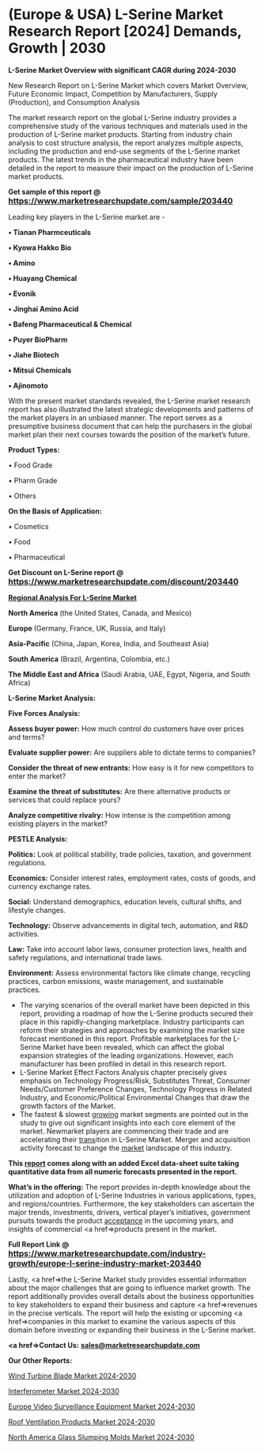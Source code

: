 # (Europe & USA) L-Serine Market Research Report [2024] Demands, Growth | 2030

<strong>L-Serine Market Overview with significant CAGR during 2024-2030</strong>

New Research Report on L-Serine Market which covers Market Overview, Future Economic Impact, Competition by Manufacturers, Supply (Production), and Consumption Analysis

The market research report on the global L-Serine industry provides a comprehensive study of the various techniques and materials used in the production of L-Serine market products. Starting from industry chain analysis to cost structure analysis, the report analyzes multiple aspects, including the production and end-use segments of the L-Serine market products. The latest trends in the pharmaceutical industry have been detailed in the report to measure their impact on the production of L-Serine market products.

<strong>Get sample of this report @ <a href=https://www.marketresearchupdate.com/sample/203440><font size=3 color=#0000ff>https://www.marketresearchupdate.com/sample/203440</font></a></strong>

Leading key players in the L-Serine market are -

<strong>• Tianan Pharmceuticals

• Kyowa Hakko Bio

• Amino

• Huayang Chemical

• Evonik

• Jinghai Amino Acid

• Bafeng Pharmaceutical & Chemical

• Puyer BioPharm

• Jiahe Biotech

• Mitsui Chemicals

• Ajinomoto</strong>

With the present market standards revealed, the L-Serine market research report has also illustrated the latest strategic developments and patterns of the market players in an unbiased manner. The report serves as a presumptive business document that can help the purchasers in the global market plan their next courses towards the position of the market’s future.

<strong>Product Types:</strong>

• Food Grade

• Pharm Grade

• Others

<strong>On the Basis of Application:</strong>

• Cosmetics

• Food

• Pharmaceutical

<strong>Get Discount on L-Serine report @ <a href=https://www.marketresearchupdate.com/discount/203440><font size=3 color=#0000ff>https://www.marketresearchupdate.com/discount/203440</font></a></strong>

<strong><u><b>Regional Analysis For L-Serine Market</b></u></strong>

<strong><b>North America</b></strong> (the United States, Canada, and Mexico)

<strong><b>Europe </b></strong>(Germany, France, UK, Russia, and Italy)

<strong><b>Asia-Pacific</b></strong> (China, Japan, Korea, India, and Southeast Asia)

<strong><b>South America</b></strong> (Brazil, Argentina, Colombia, etc.)

<strong><b>The Middle East and Africa</b></strong> (Saudi Arabia, UAE, Egypt, Nigeria, and South Africa)

<strong>L-Serine Market Analysis:</strong>

<strong>Five Forces Analysis:</strong>

<strong>Assess buyer power:</strong> How much control do customers have over prices and terms?

<strong>Evaluate supplier power:</strong> Are suppliers able to dictate terms to companies?

<strong>Consider the threat of new entrants:</strong> How easy is it for new competitors to enter the market?

<strong>Examine the threat of substitutes:</strong> Are there alternative products or services that could replace yours?

<strong>Analyze competitive rivalry:</strong> How intense is the competition among existing players in the market?

<strong>PESTLE Analysis:</strong>

<strong>Politics:</strong> Look at political stability, trade policies, taxation, and government regulations.

<strong>Economics:</strong> Consider interest rates, employment rates, costs of goods, and currency exchange rates.

<strong>Social:</strong> Understand demographics, education levels, cultural shifts, and lifestyle changes.

<strong>Technology:</strong> Observe advancements in digital tech, automation, and R&D activities.

<strong>Law:</strong> Take into account labor laws, consumer protection laws, health and safety regulations, and international trade laws.

<strong>Environment:</strong> Assess environmental factors like climate change, recycling practices, carbon emissions, waste management, and sustainable practices.

<ul>
  <li>The varying scenarios of the overall market have been depicted in this report, providing a roadmap of how the L-Serine products secured their place in this rapidly-changing marketplace. Industry participants can reform their strategies and approaches by examining the market size forecast mentioned in this report. Profitable marketplaces for the L-Serine Market have been revealed, which can affect the global expansion strategies of the leading organizations. However, each manufacturer has been profiled in detail in this research report.</li>
  <li>L-Serine Market Effect Factors Analysis chapter precisely gives emphasis on Technology Progress/Risk, Substitutes Threat, Consumer Needs/Customer Preference Changes, Technology Progress in Related Industry, and Economic/Political Environmental Changes that draw the growth factors of the Market.</li>
  <li>The fastest &amp; slowest <a href=ASDF991299>growing</a> market segments are pointed out in the study to give out significant insights into each core element of the market. Newmarket players are commencing their trade and are accelerating their <a href=>trans</a>ition in L-Serine Market. Merger and acquisition activity forecast to change the <a href=>market</a> landscape of this industry.</li>
</ul>
<strong>This <a href=>report</a> comes along with an added Excel data-sheet suite taking quantitative data from all numeric forecasts presented in the report.</strong>

<strong>What’s in the offering:</strong> The report provides in-depth knowledge about the utilization and adoption of L-Serine Industries in various applications, types, and regions/countries. Furthermore, the key stakeholders can ascertain the major trends, investments, drivers, vertical player’s initiatives, government pursuits towards the product <a href=ASDF881288>acceptance</a> in the upcoming years, and insights of commercial <a href=>products</a> present in the market.

<strong>Full Report Link @ <a href=https://www.marketresearchupdate.com/industry-growth/europe-l-serine-industry-market-203440><font size=3 color=#0000ff>https://www.marketresearchupdate.com/industry-growth/europe-l-serine-industry-market-203440</font></a></strong>

Lastly, <a href=>the</a> L-Serine Market study provides essential information about the major challenges that are going to influence market growth. The report additionally provides overall details about the business opportunities to key stakeholders to expand their business and capture <a href=>revenues</a> in the precise verticals. The report will help the existing or upcoming <a href=>companies</a> in this market to examine the various aspects of this domain before investing or expanding their business in the L-Serine market.

<strong><a href=><strong>Contact Us:</strong></a></strong>
<strong>sales@marketresearchupdate.com</strong>

<strong>Our Other Reports:</strong>

<a href=https://www.linkedin.com/pulse/wind-turbine-blade-market-opportunities-stay>Wind Turbine Blade Market 2024-2030</a>

<a href=https://www.linkedin.com/pulse/interferometer-market-analysis-segment-region>Interferometer Market 2024-2030</a>

<a href=https://www.linkedin.com/pulse/europe-video-surveillance-equipment-market-expecting>Europe Video Surveillance Equipment Market 2024-2030</a>

<a href=https://www.linkedin.com/pulse/roof-ventilation-products-market-2023-new-comprehensive-zax8f/>Roof Ventilation Products Market 2024-2030</a>

<a href=https://www.linkedin.com/pulse/north-america-glass-slumping-molds-market-2023-qvpyf/>North America Glass Slumping Molds Market 2024-2030</a>

